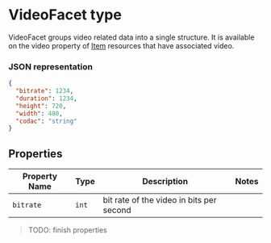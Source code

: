 ﻿# VideoFacet type
VideoFacet groups video related data into a single structure.
It is available on the video property of [Item][item-resource] resources that
have associated video.

### JSON representation

<!-- { "blockType": "resource", "@odata.type": "oneDrive.video" } -->
```json
{
  "bitrate": 1234,
  "duration": 1234,
  "height": 720,
  "width": 480,
  "codac": "string"
}
```
## Properties
Property Name | Type | Description | Notes
---|---|---|---
`bitrate` | `int` | bit rate of the video in bits per second |

>TODO: finish properties

[item-resource]: ../resources/item.md
